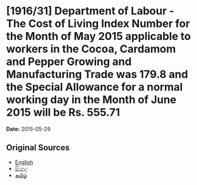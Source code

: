 # [1916/31] Department of Labour - The Cost of Living Index Number for the Month of May 2015 applicable to workers in the Cocoa, Cardamom and Pepper Growing and Manufacturing Trade was 179.8 and the Special Allowance for a normal working day in the Month of June 2015 will be Rs. 555.71

**Date:** 2015-05-29

## Original Sources

- [English](https://documents.gov.lk/view/extra-gazettes/2015/5/1916-31_E.pdf)
- [සිංහල](https://documents.gov.lk/view/extra-gazettes/2015/5/1916-31_S.pdf)
- [தமிழ்](https://documents.gov.lk/view/extra-gazettes/2015/5/1916-31_T.pdf)
